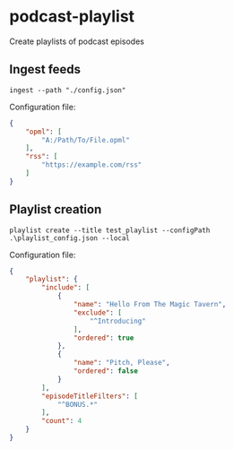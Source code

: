 # podcast-playlist
 Create playlists of podcast episodes


## Ingest feeds

`ingest --path "./config.json"`

Configuration file:

```JSON
{
    "opml": [
        "A:/Path/To/File.opml"
    ],
    "rss": [
        "https://example.com/rss"
    ]
}
```

## Playlist creation

`playlist create --title test_playlist --configPath .\playlist_config.json --local`

Configuration file:

```JSON
{
    "playlist": {
        "include": [
            {
                "name": "Hello From The Magic Tavern",
                "exclude": [
                    "^Introducing"
                ],
                "ordered": true
            },
            {
                "name": "Pitch, Please",
                "ordered": false
            }
        ],
        "episodeTitleFilters": [
            "^BONUS.*"
        ],
        "count": 4
    }
}
```
